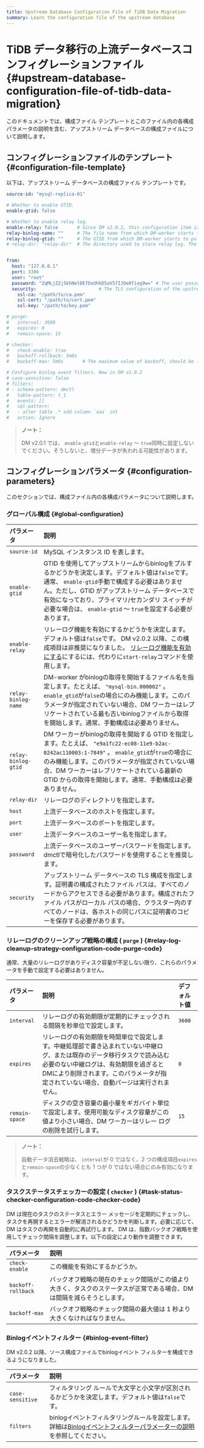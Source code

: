 ```yaml
---
title: Upstream Database Configuration File of TiDB Data Migration
summary: Learn the configuration file of the upstream database
---
```


# TiDB データ移行の上流データベースコンフィグレーションファイル {#upstream-database-configuration-file-of-tidb-data-migration}

このドキュメントでは、構成ファイル テンプレートとこのファイル内の各構成パラメータの説明を含む、アップストリーム データベースの構成ファイルについて説明します。

## コンフィグレーションファイルのテンプレート {#configuration-file-template}

以下は、アップストリーム データベースの構成ファイル テンプレートです。

```yaml
source-id: "mysql-replica-01"

# Whether to enable GTID.
enable-gtid: false

# Whether to enable relay log.
enable-relay: false       # Since DM v2.0.2, this configuration item is deprecated. To enable the relay log feature, use the `start-relay` command instead.
relay-binlog-name: ""     # The file name from which DM-worker starts to pull the binlog.
relay-binlog-gtid: ""     # The GTID from which DM-worker starts to pull the binlog.
# relay-dir: "relay-dir"  # The directory used to store relay log. The default value is "relay-dir". This configuration item is marked as deprecated since v6.1 and replaced by a parameter of the same name in the dm-worker configuration.


from:
  host: "127.0.0.1"
  port: 3306
  user: "root"
  password: "ZqMLjZ2j5khNelDEfDoUhkD5aV5fIJOe0fiog9w=" # The user password of the upstream database. It is recommended to use the password encrypted with dmctl.
  security:                       # The TLS configuration of the upstream database
    ssl-ca: "/path/to/ca.pem"
    ssl-cert: "/path/to/cert.pem"
    ssl-key: "/path/to/key.pem"

# purge:
#   interval: 3600
#   expires: 0
#   remain-space: 15

# checker:
#   check-enable: true
#   backoff-rollback: 5m0s
#   backoff-max: 5m0s       # The maximum value of backoff, should be larger than 1s

# Configure binlog event filters. New in DM v2.0.2
# case-sensitive: false
# filters:
# - schema-pattern: dmctl
#   table-pattern: t_1
#   events: []
#   sql-pattern:
#   - alter table .* add column `aaa` int
#   action: Ignore
```

> **ノート：**
>
> DM v2.0.1 では、 `enable-gtid`と`enable-relay` ～ `true`同時に設定しないでください。そうしないと、増分データが失われる可能性があります。

## コンフィグレーションパラメータ {#configuration-parameters}

このセクションでは、構成ファイル内の各構成パラメータについて説明します。

### グローバル構成 {#global-configuration}

| パラメータ               | 説明                                                                                                                                                                                                                                    |
| :------------------ | :------------------------------------------------------------------------------------------------------------------------------------------------------------------------------------------------------------------------------------ |
| `source-id`         | MySQL インスタンス ID を表します。                                                                                                                                                                                                                |
| `enable-gtid`       | GTID を使用してアップストリームからbinlogをプルするかどうかを決定します。デフォルト値は`false`です。通常、 `enable-gtid`手動で構成する必要はありません。ただし、GTID がアップストリーム データベースで有効になっており、プライマリ/セカンダリ スイッチが必要な場合は、 `enable-gtid` ～ `true`を設定する必要があります。                                           |
| `enable-relay`      | リレーログ機能を有効にするかどうかを決定します。デフォルト値は`false`です。 DM v2.0.2 以降、この構成項目は非推奨になりました。 [<a href="/dm/relay-log.md#enable-and-disable-relay-log">リレーログ機能を有効にする</a>](/dm/relay-log.md#enable-and-disable-relay-log)にするには、代わりに`start-relay`コマンドを使用します。 |
| `relay-binlog-name` | DM-worker がbinlogの取得を開始するファイル名を指定します。たとえば、 `"mysql-bin.000002"` 。 `enable_gtid`が`false`の場合にのみ機能します。このパラメータが指定されていない場合、DM ワーカーはレプリケートされている最も古いbinlogファイルから取得を開始します。通常、手動構成は必要ありません。                                                    |
| `relay-binlog-gtid` | DM ワーカーがbinlogの取得を開始する GTID を指定します。たとえば、 `"e9a1fc22-ec08-11e9-b2ac-0242ac110003:1-7849"` 。 `enable_gtid`が`true`の場合にのみ機能します。このパラメータが指定されていない場合、DM ワーカーはレプリケートされている最新の GTID からの取得を開始します。通常、手動構成は必要ありません。                                |
| `relay-dir`         | リレーログのディレクトリを指定します。                                                                                                                                                                                                                   |
| `host`              | 上流データベースのホストを指定します。                                                                                                                                                                                                                   |
| `port`              | 上流データベースのポートを指定します。                                                                                                                                                                                                                   |
| `user`              | 上流データベースのユーザー名を指定します。                                                                                                                                                                                                                 |
| `password`          | 上流データベースのユーザーパスワードを指定します。 dmctlで暗号化したパスワードを使用することを推奨します。                                                                                                                                                                              |
| `security`          | アップストリーム データベースの TLS 構成を指定します。証明書の構成されたファイル パスは、すべてのノードからアクセスできる必要があります。構成されたファイル パスがローカル パスの場合、クラスター内のすべてのノードは、各ホストの同じパスに証明書のコピーを保存する必要があります。                                                                                        |

### リレーログのクリーンアップ戦略の構成 ( <code>purge</code> ) {#relay-log-cleanup-strategy-configuration-code-purge-code}

通常、大量のリレーログがありディスク容量が不足しない限り、これらのパラメータを手動で設定する必要はありません。

| パラメータ          | 説明                                                                                                                             | デフォルト値 |
| :------------- | :----------------------------------------------------------------------------------------------------------------------------- | :----- |
| `interval`     | リレーログの有効期限が定期的にチェックされる間隔を秒単位で設定します。                                                                                            | `3600` |
| `expires`      | リレーログの有効期限を時間単位で設定します。中継処理部で書き込まれていない中継ログ、または既存のデータ移行タスクで読み込む必要のない中継ログは、有効期限を過ぎるとDMにより削除されます。このパラメータが指定されていない場合、自動パージは実行されません。 | `0`    |
| `remain-space` | ディスクの空き容量の最小量をギガバイト単位で設定します。使用可能なディスク容量がこの値より小さい場合、DM ワーカーはリレー ログの削除を試行します。                                                    | `15`   |

> **ノート：**
>
> 自動データ消去戦略は、 `interval`が 0 ではなく、2 つの構成項目`expires`と`remain-space`の少なくとも 1 つが 0 ではない場合にのみ有効になります。

### タスクステータスチェッカーの設定 ( <code>checker</code> ) {#task-status-checker-configuration-code-checker-code}

DM は現在のタスクのステータスとエラー メッセージを定期的にチェックし、タスクを再開するとエラーが解消されるかどうかを判断します。必要に応じて、DM はタスクの再開を自動的に再試行します。 DM は、指数バックオフ戦略を使用してチェック間隔を調整します。以下の設定により動作を調整できます。

| パラメータ              | 説明                                                            |
| :----------------- | :------------------------------------------------------------ |
| `check-enable`     | この機能を有効にするかどうか。                                               |
| `backoff-rollback` | バックオフ戦略の現在のチェック間隔がこの値より大きく、タスクのステータスが正常である場合、DM は間隔を減らそうとします。 |
| `backoff-max`      | バックオフ戦略のチェック間隔の最大値は 1 秒より大きくなければなりません。                        |

### Binlogイベントフィルター {#binlog-event-filter}

DM v2.0.2 以降、ソース構成ファイルでbinlogイベント フィルターを構成できるようになりました。

| パラメータ            | 説明                                                                                                                                                                                          |
| :--------------- | :------------------------------------------------------------------------------------------------------------------------------------------------------------------------------------------ |
| `case-sensitive` | フィルタリング ルールで大文字と小文字が区別されるかどうかを決定します。デフォルト値は`false`です。                                                                                                                                       |
| `filters`        | binlogイベントフィルタリングルールを設定します。詳細は[<a href="/dm/dm-binlog-event-filter.md#parameter-descriptions">Binlogイベントフィルターパラメーターの説明</a>](/dm/dm-binlog-event-filter.md#parameter-descriptions)を参照してください。 |
